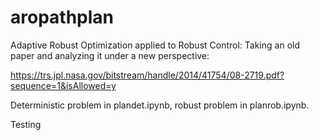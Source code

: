 # aropathplan

Adaptive Robust Optimization applied to Robust Control: Taking an old paper and analyzing it under a new perspective:

https://trs.jpl.nasa.gov/bitstream/handle/2014/41754/08-2719.pdf?sequence=1&isAllowed=y

Deterministic problem in plandet.ipynb, robust problem in planrob.ipynb.

Testing

